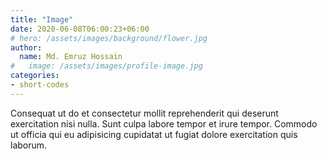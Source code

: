```yaml
---
title: "Image"
date: 2020-06-08T06:00:23+06:00
# hero: /assets/images/background/flower.jpg
author:
  name: Md. Emruz Hossain
#   image: /assets/images/profile-image.jpg
categories:
- short-codes
---
```


Consequat ut do et consectetur mollit reprehenderit qui deserunt exercitation nisi nulla. Sunt culpa labore tempor et irure tempor. Commodo ut officia qui eu adipisicing cupidatat ut fugiat dolore exercitation quis laborum.